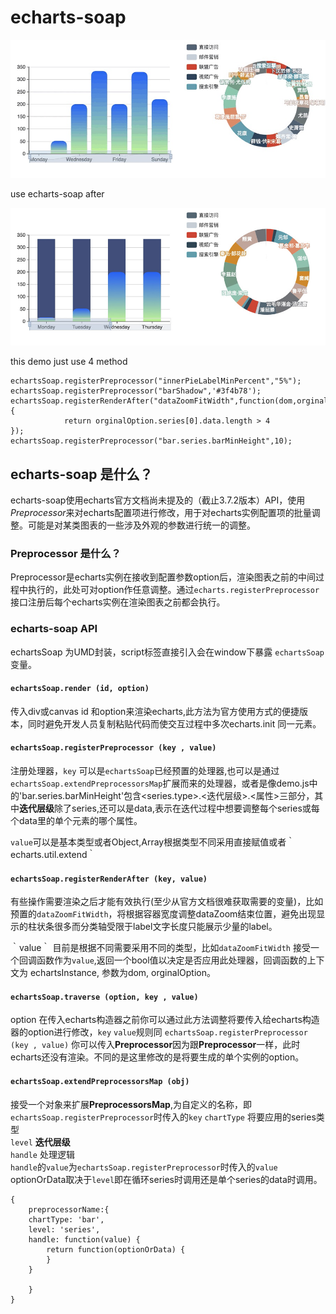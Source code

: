 # echarts-soap
![before preview](echarts-soap1.jpg)  

use echarts-soap after

![after preview](echarts-soap2.jpg)  

this demo just use 4 method

```
echartsSoap.registerPreprocessor("innerPieLabelMinPercent","5%");
echartsSoap.registerPreprocessor("barShadow",'#3f4b78');
echartsSoap.registerRenderAfter("dataZoomFitWidth",function(dom,orginalOption){
            return orginalOption.series[0].data.length > 4
});
echartsSoap.registerPreprocessor("bar.series.barMinHeight",10);
```

## echarts-soap 是什么？
   echarts-soap使用echarts官方文档尚未提及的（截止3.7.2版本）API，使用*Preprocessor*来对echarts配置项进行修改，用于对echarts实例配置项的批量调整。可能是对某类图表的一些涉及外观的参数进行统一的调整。

### Preprocessor 是什么？
   Preprocessor是echarts实例在接收到配置参数option后，渲染图表之前的中间过程中执行的，此处可对option作任意调整。通过`echarts.registerPreprocessor`接口注册后每个echarts实例在渲染图表之前都会执行。

### echarts-soap API  
echartsSoap 为UMD封装，script标签直接引入会在window下暴露 `echartsSoap`变量。

#### `echartsSoap.render (id, option)`
传入div或canvas id 和option来渲染echarts,此方法为官方使用方式的便捷版本，同时避免开发人员复制粘贴代码而使交互过程中多次echarts.init 同一元素。


#### `echartsSoap.registerPreprocessor (key , value)`
注册处理器，`key` 可以是`echartsSoap`已经预置的处理器,也可以是通过`echartsSoap.extendPreprocessorsMap`扩展而来的处理器，或者是像demo.js中的'bar.series.barMinHeight'包含<series.type>.<迭代层级>.<属性>三部分，其中**迭代层级**除了series,还可以是data,表示在迭代过程中想要调整每个series或每个data里的单个元素的哪个属性。

`value`可以是基本类型或者Object,Array根据类型不同采用直接赋值或者｀echarts.util.extend｀

#### `echartsSoap.registerRenderAfter (key, value)`
有些操作需要渲染之后才能有效执行(至少从官方文档很难获取需要的变量)，比如预置的`dataZoomFitWidth`，将根据容器宽度调整dataZoom结束位置，避免出现显示的柱状条很多而分类轴受限于label文字长度只能展示少量的label。  

｀value｀ 目前是根据不同需要采用不同的类型，比如`dataZoomFitWidth` 接受一个回调函数作为`value`,返回一个bool值以决定是否应用此处理器，回调函数的上下文为 echartsInstance, 参数为dom, orginalOption。


#### `echartsSoap.traverse (option, key , value)`
option 在传入echarts构造器之前你可以通过此方法调整将要传入给echarts构造器的option进行修改，`key` `value`规则同 `echartsSoap.registerPreprocessor (key , value)`
你可以传入**Preprocessor**因为跟**Preprocessor**一样，此时echarts还没有渲染。不同的是这里修改的是将要生成的单个实例的option。

#### `echartsSoap.extendPreprocessorsMap (obj)`

接受一个对象来扩展**PreprocessorsMap**,<preprocessorName>为自定义的名称，即`echartsSoap.registerPreprocessor`时传入的`key`
`chartType` 将要应用的series类型  
`level` **迭代层级**  
`handle` 处理逻辑  
`handle`的`value`为`echartsSoap.registerPreprocessor`时传入的`value`
optionOrData取决于`level`即在循环series时调用还是单个series的data时调用。

```
{
    preprocessorName:{
    chartType: 'bar',
    level: 'series',
    handle: function(value) {
        return function(optionOrData) {
        }
    }

    }
}
```